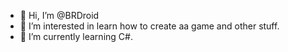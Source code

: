 - 👋 Hi, I’m @BRDroid
- 👀 I’m interested in learn how to create aa game and other stuff.
- 🌱 I’m currently learning C#.

<!---
BRDroid/BRDroid is a ✨ special ✨ repository because its `README.md` (this file) appears on your GitHub profile.
You can click the Preview link to take a look at your changes.
--->
